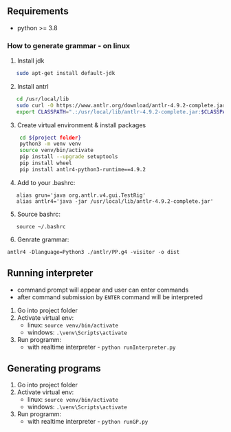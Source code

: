 ## Requirements
- python >= 3.8

### How to generate grammar - on linux
1. Install jdk
```bash
   sudo apt-get install default-jdk
```
2. Install antrl
```bash
   cd /usr/local/lib
   sudo curl -O https://www.antlr.org/download/antlr-4.9.2-complete.jar
   export CLASSPATH=".:/usr/local/lib/antlr-4.9.2-complete.jar:$CLASSPATH"
```

3. Create virtual environment & install packages
```bash
    cd ${project folder}
    python3 -m venv venv
    source venv/bin/activate
    pip install --upgrade setuptools
    pip install wheel
    pip install antlr4-python3-runtime==4.9.2
```
4. Add to your .bashrc:
```
   alias grun='java org.antlr.v4.gui.TestRig'
   alias antlr4='java -jar /usr/local/lib/antlr-4.9.2-complete.jar'
```
5. Source bashrc:
```
   source ~/.bashrc
```
6. Genrate grammar:
```
antlr4 -Dlanguage=Python3 ./antlr/PP.g4 -visitor -o dist
```

## Running interpreter
- command prompt will appear and user can enter commands
- after command submission by `ENTER` command will be interpreted

1. Go into project folder
2. Activate virtual env:
   - linux:  `source venv/bin/activate`
   - windows: `.\venv\Scripts\activate`
3. Run programm: 
   - with realtime interpreter - `python runInterpreter.py`

## Generating programs
1. Go into project folder
2. Activate virtual env:
   - linux:  `source venv/bin/activate`
   - windows: `.\venv\Scripts\activate`
3. Run programm: 
   - with realtime interpreter - `python runGP.py`